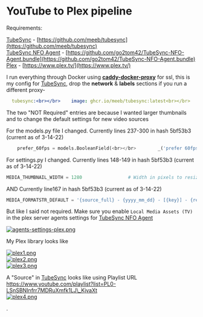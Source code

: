 # YouTube to Plex pipeline

Requirements:

[TubeSync](https://github.com/meeb/tubesync) - [https://github.com/meeb/tubesync](https://github.com/meeb/tubesync)  
[TubeSync NFO Agent](https://github.com/go2tom42/TubeSync-NFO-Agent.bundle) - [https://github.com/go2tom42/TubeSync-NFO-Agent.bundle](https://github.com/go2tom42/TubeSync-NFO-Agent.bundle)  
[Plex](https://www.plex.tv/) - [https://www.plex.tv/](https://www.plex.tv/)

I run everything through Docker using **[caddy-docker-proxy](https://github.com/lucaslorentz/caddy-docker-proxy)** for ssl, this is my config for [TubeSync](https://github.com/meeb/tubesync), drop the **network** &amp; **labels** sections if you run a different proxy-

```YAML
  tubesync:<br></br>    image: ghcr.io/meeb/tubesync:latest<br></br>    container_name: tubesync<br></br>    restart: unless-stopped<br></br>    ports:<br></br>      - 4848:4848<br></br>    volumes:<br></br>      - /docker/configs/tubesync/models.py:/app/sync/models.py #NOT Required<br></br>      - /docker/configs/tubesync/settings.py:/app/tubesync/settings.py #NOT Required<br></br>      - /docker/configs/tubesync:/config<br></br>      - /nas/Videos/YouTube:/downloads/video<br></br>    environment:<br></br>      - TUBESYNC_WORKERS=8<br></br>      - TZ=Europe/London<br></br>      - PUID=1000<br></br>      - PGID=1000<br></br>    networks:<br></br>      - caddy<br></br>    labels:<br></br>      caddy: tubesync.XXXXX.pw<br></br>      caddy.reverse_proxy: "{{upstreams 4848}}"<br></br>      caddy.tls: "internal"
```

The two "NOT Required" entries are because I wanted larger thumbnails and to change the default settings for new video sources

For the models.py file I changed. Currently lines 237-300 in hash 5bf53b3 (current as of 3-14-22)

```Python
    prefer_60fps = models.BooleanField(<br></br>        _('prefer 60fps'),<br></br>        default=False,<br></br>        help_text=_('Where possible, prefer 60fps media for this source')<br></br>    )<br></br>    prefer_hdr = models.BooleanField(<br></br>        _('prefer hdr'),<br></br>        default=True,<br></br>        help_text=_('Where possible, prefer HDR media for this source')<br></br>    )<br></br>    fallback = models.CharField(<br></br>        _('fallback'),<br></br>        max_length=1,<br></br>        db_index=True,<br></br>        choices=FALLBACK_CHOICES,<br></br>        default=FALLBACK_NEXT_BEST,<br></br>        help_text=_('What do do when media in your source resolution and codecs is not available')<br></br>    )<br></br>    copy_thumbnails = models.BooleanField(<br></br>        _('copy thumbnails'),<br></br>        default=True,<br></br>        help_text=_('Copy thumbnails with the media, these may be detected and used by some media servers')<br></br>    )<br></br>    write_nfo = models.BooleanField(<br></br>        _('write nfo'),<br></br>        default=True,<br></br>        help_text=_('Write an NFO file in XML with the media info, these may be detected and used by some media servers')<br></br>    )<br></br>
```

For settings.py I changed. Currently lines 148-149 in hash 5bf53b3 (current as of 3-14-22)

```Python
MEDIA_THUMBNAIL_WIDTH = 1280                 # Width in pixels to resize thumbnails to<br></br>MEDIA_THUMBNAIL_HEIGHT = 720                # Height in pixels to resize thumbnails to
```

AND Currently line167 in hash 5bf53b3 (current as of 3-14-22)

```Python
MEDIA_FORMATSTR_DEFAULT = '{source_full} - {yyyy_mm_dd} - [{key}] - {resolution}.{ext}'
```

But like I said not required. Make sure you enable `Local Media Assets (TV)` in the plex server agents settings for [TubeSync NFO Agent](https://github.com/go2tom42/TubeSync-NFO-Agent.bundle)

[![agents-settings-plex.png](https://bookstack.tom42.pw/uploads/images/gallery/2022-03/scaled-1680-/u0Qagents-settings-plex.png)](https://bookstack.tom42.pw/uploads/images/gallery/2022-03/u0Qagents-settings-plex.png)

My Plex library looks like

[![plex1.png](https://bookstack.tom42.pw/uploads/images/gallery/2022-03/scaled-1680-/plex1.png)](https://bookstack.tom42.pw/uploads/images/gallery/2022-03/plex1.png)  
[![plex2.png](https://bookstack.tom42.pw/uploads/images/gallery/2022-03/scaled-1680-/plex2.png)](https://bookstack.tom42.pw/uploads/images/gallery/2022-03/plex2.png)  
[![plex3.png](https://bookstack.tom42.pw/uploads/images/gallery/2022-03/scaled-1680-/plex3.png)](https://bookstack.tom42.pw/uploads/images/gallery/2022-03/plex3.png)

A "Source" in [TubeSync](https://github.com/meeb/tubesync) looks like using Playlist URL https://www.youtube.com/playlist?list=PL0-LSnSBNInfrr7MDRuXmfk1LJ\_KjvaXt  
[![plex4.png](https://bookstack.tom42.pw/uploads/images/gallery/2022-03/scaled-1680-/plex4.png)](https://bookstack.tom42.pw/uploads/images/gallery/2022-03/plex4.png)

.
